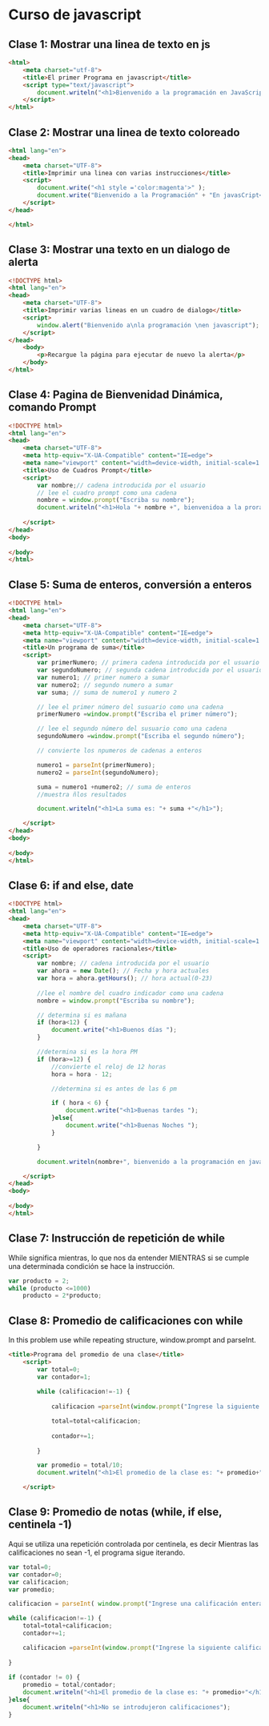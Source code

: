 # Curso de javascript
## Clase 1: Mostrar una linea de texto en js
```html
<html>
    <meta charset="utf-8">
    <title>El primer Programa en javascript</title>
    <script type="text/javascript">
        document.writeln("<h1>Bienvenido a la programación en JavaScript</h1>");
    </script>
</html>
```


## Clase 2: Mostrar una linea de texto coloreado
```html
<html lang="en">
<head>
    <meta charset="UTF-8">
    <title>Imprimir una linea con varias instrucciones</title>
    <script>
        document.write("<h1 style ='color:magenta'>" );
        document.write("Bienvenido a la Programación" + "En javasCript</h1>");
    </script>
</head>

</html>
```


## Clase 3: Mostrar una texto en un dialogo de alerta
```html
<!DOCTYPE html>
<html lang="en">
<head>
    <meta charset="UTF-8">
    <title>Imprimir varias lineas en un cuadro de dialogo</title>
    <script>
        window.alert("Bienvenido a\nla programación \nen javascript");
    </script>
</head>
    <body>
        <p>Recargue la página para ejecutar de nuevo la alerta</p>
    </body>
</html>
```


## Clase 4: Pagina de Bienvenidad Dinámica, comando Prompt

```html
<!DOCTYPE html>
<html lang="en">
<head>
    <meta charset="UTF-8">
    <meta http-equiv="X-UA-Compatible" content="IE=edge">
    <meta name="viewport" content="width=device-width, initial-scale=1.0">
    <title>Uso de Cuadros Prompt</title>
    <script>
        var nombre;// cadena introducida por el usuario
        // lee el cuadro prompt como una cadena
        nombre = window.prompt("Escriba su nombre");
        document.writeln("<h1>Hola "+ nombre +", bienvenidoa a la proramación ; en JavaScript</h1>");
        
    </script>
</head>
<body>
    
</body>
</html>

```


## Clase 5: Suma de enteros, conversión a enteros

```html
<!DOCTYPE html>
<html lang="en">
<head>
    <meta charset="UTF-8">
    <meta http-equiv="X-UA-Compatible" content="IE=edge">
    <meta name="viewport" content="width=device-width, initial-scale=1.0">
    <title>Un programa de suma</title>
    <script>
        var primerNumero; // primera cadena introducida por el usuario
        var segundoNumero; // segunda cadena introducida por el usuario
        var numero1; // primer numero a sumar
        var numero2; // segundo numero a sumar
        var suma; // suma de numero1 y numero 2

        // lee el primer número del susuario como una cadena
        primerNumero =window.prompt("Escriba el primer número");

        // lee el segundo número del susuario como una cadena
        segundoNumero =window.prompt("Escriba el segundo número");

        // convierte los npumeros de cadenas a enteros

        numero1 = parseInt(primerNumero);
        numero2 = parseInt(segundoNumero);

        suma = numero1 +numero2; // suma de enteros
        //muestra ñlos resultados

        document.writeln("<h1>La suma es: "+ suma +"</h1>");

    </script>
</head>
<body>
    
</body>
</html>
```



## Clase 6: if and else, date

```html
<!DOCTYPE html>
<html lang="en">
<head>
    <meta charset="UTF-8">
    <meta http-equiv="X-UA-Compatible" content="IE=edge">
    <meta name="viewport" content="width=device-width, initial-scale=1.0">
    <title>Uso de operadores racionales</title>
    <script>
        var nombre; // cadena introducida por el usuario
        var ahora = new Date(); // Fecha y hora actuales
        var hora = ahora.getHours(); // hora actual(0-23)
        
        //lee el nombre del cuadro indicador como una cadena
        nombre = window.prompt("Escriba su nombre");

        // determina si es mañana
        if (hora<12) {
            document.write("<h1>Buenos días ");
        }

        //determina si es la hora PM
        if (hora>=12) {
            //convierte el reloj de 12 horas
            hora = hora - 12;

            //determina si es antes de las 6 pm

            if ( hora < 6) {
                document.write("<h1>Buenas tardes ");
            }else{
                document.write("<h1>Buenas Noches ");
            }

        }

        document.writeln(nombre+", bienvenido a la programación en javascript");

    </script>
</head>
<body>
    
</body>
</html>
```
## Clase 7: Instrucción de repetición de while
While significa mientras, lo que nos da entender MIENTRAS si se cumple una determinada condición se hace la instrucción.
```js
var producto = 2;
while (producto <=1000)
    producto = 2*producto;
```

## Clase 8: Promedio de calificaciones con while
In this problem use while repeating structure, window.prompt and parseInt.

```html
<title>Programa del promedio de una clase</title>
    <script>
        var total=0;
        var contador=1;
        
        while (calificacion!=-1) {
                        
            calificacion =parseInt(window.prompt("Ingrese la siguiente calificación"));

            total=total+calificacion;
            
            contador+=1;
            
        }

        var promedio = total/10;
        document.writeln("<h1>El promedio de la clase es: "+ promedio+"</h1>");

    </script>
```

## Clase 9: Promedio de notas (while, if else, centinela -1)
Aqui se utiliza una repetición controlada por centinela, es decir Mientras las calificaciones no sean -1, el programa sigue iterando. 

```js
var total=0;
var contador=0;
var calificacion;
var promedio;

calificacion = parseInt( window.prompt("Ingrese una calificación entera, -1 para salir","0"));

while (calificacion!=-1) {
    total=total+calificacion;   
    contador+=1; 

    calificacion =parseInt(window.prompt("Ingrese la siguiente calificación, -1 para salir"));
            
}
        
if (contador != 0) {
    promedio = total/contador;
    document.writeln("<h1>El promedio de la clase es: "+ promedio+"</h1>");
}else{
    document.writeln("<h1>No se introdujeron calificaciones");
}

```